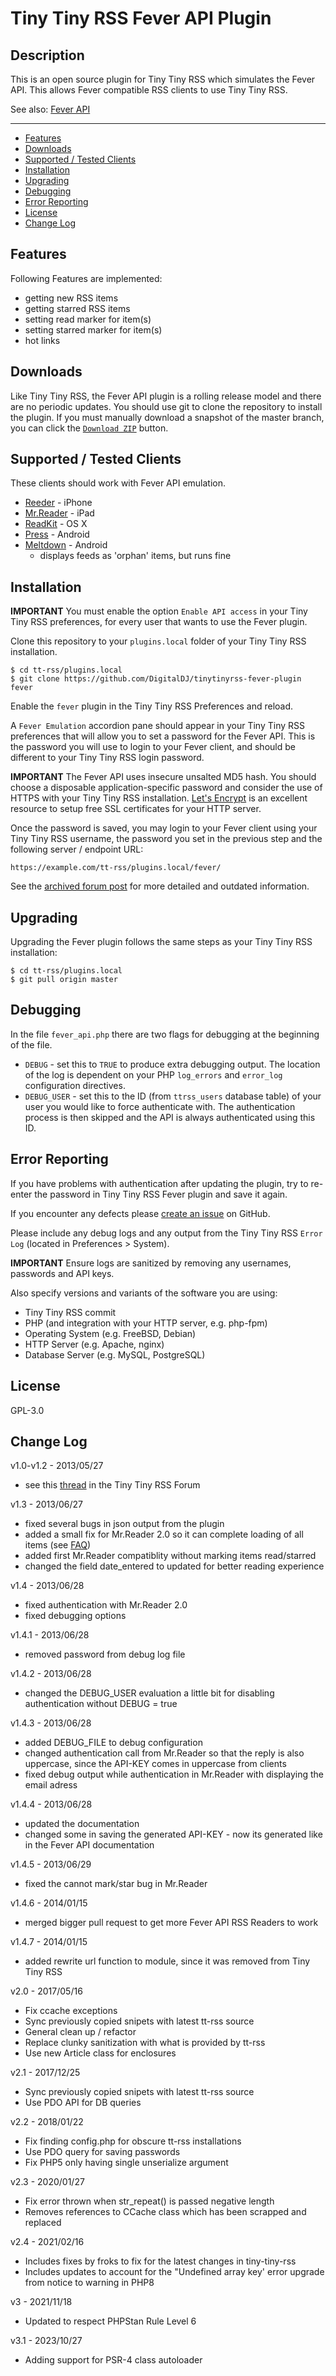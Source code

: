 # Tiny Tiny RSS Fever API Plugin

## Description

This is an open source plugin for Tiny Tiny RSS which simulates the Fever API. This allows Fever compatible RSS clients to use Tiny Tiny RSS.

See also: [Fever API](fever-api.md)

- - -

* <a href="#features">Features</a>
* <a href="#download">Downloads</a>
* <a href="#supported">Supported / Tested Clients</a>
* <a href="#installation">Installation</a>
* <a href="#upgrading">Upgrading</a>
* <a href="#debug">Debugging</a>
* <a href="#error">Error Reporting</a>
* <a href="#license">License</a>
* <a href="#changelog">Change Log</a>

## <a name="features">Features</a>

Following Features are implemented:

* getting new RSS items
* getting starred RSS items
* setting read marker for item(s)
* setting starred marker for item(s)
* hot links

## <a name="downloads">Downloads</a>
Like Tiny Tiny RSS, the Fever API plugin is a rolling release model and there are no periodic updates. You should use git to clone the repository to install the plugin. If you must manually download a snapshot of the master branch, you can click the [`Download ZIP`](https://github.com/DigitalDJ/tinytinyrss-fever-plugin/archive/master.zip) button.

## <a name="supported">Supported / Tested Clients</a>

These clients should work with Fever API emulation.

* [Reeder](http://reederapp.com) - iPhone
* [Mr.Reader](https://www.curioustimes.de/mrreader/index.html) - iPad
* [ReadKit](http://readkitapp.com) - OS X
* [Press](https://play.google.com/store/apps/details?id=com.twentyfivesquares.press) - Android
* [Meltdown](https://github.com/phubbard/Meltdown) - Android
  * displays feeds as 'orphan' items, but runs fine

## <a name="installation">Installation</a>

**IMPORTANT** You must enable the option `Enable API access` in your Tiny Tiny RSS preferences, for every user that wants to use the Fever plugin.

Clone this repository to your `plugins.local` folder of your Tiny Tiny RSS installation.

```
$ cd tt-rss/plugins.local
$ git clone https://github.com/DigitalDJ/tinytinyrss-fever-plugin fever
```

Enable the `fever` plugin in the Tiny Tiny RSS Preferences and reload.

A `Fever Emulation` accordion pane should appear in your Tiny Tiny RSS preferences that will allow you to set a password for the Fever API. This is the password you will use to login to your Fever client, and should be different to your Tiny Tiny RSS login password.

**IMPORTANT** The Fever API uses insecure unsalted MD5 hash. You should choose a disposable application-specific password and consider the use of HTTPS with your Tiny Tiny RSS installation. [Let's Encrypt](https://letsencrypt.org/) is an excellent resource to setup free SSL certificates for your HTTP server.

Once the password is saved, you may login to your Fever client using your Tiny Tiny RSS username, the password you set in the previous step and the following server / endpoint URL:

```
https://example.com/tt-rss/plugins.local/fever/
```

See the [archived forum post](https://tt-rss.org/forum/viewtopic.php?f=22&t=1981) for more detailed and outdated information.

## <a name="upgrading">Upgrading</a>

Upgrading the Fever plugin follows the same steps as your Tiny Tiny RSS installation:

```
$ cd tt-rss/plugins.local
$ git pull origin master
```

## <a name="debug">Debugging</a>

In the file ```fever_api.php``` there are two flags for debugging at the beginning of the file.

* ```DEBUG``` - set this to `TRUE` to produce extra debugging output. The location of the log is dependent on your PHP `log_errors` and `error_log` configuration directives.
* ```DEBUG_USER``` - set this to the ID (from `ttrss_users`  database table) of your user you would like to force authenticate with. The authentication process is then skipped and the API is always authenticated using this ID.

## <a name="error">Error Reporting</a>

If you have problems with authentication after updating the plugin, try to re-enter the password in Tiny Tiny RSS Fever plugin and save it again.

If you encounter any defects please [create an issue](https://github.com/DigitalDJ/tinytinyrss-fever-plugin/issues/new) on GitHub.

Please include any debug logs and any output from the Tiny Tiny RSS `Error Log` (located in Preferences > System).

**IMPORTANT** Ensure logs are sanitized by removing any usernames, passwords and API keys.

Also specify versions and variants of the software you are using:
* Tiny Tiny RSS commit
* PHP (and integration with your HTTP server, e.g. php-fpm)
* Operating System (e.g. FreeBSD, Debian)
* HTTP Server (e.g. Apache, nginx)
* Database Server (e.g. MySQL, PostgreSQL)

## <a name="license">License</a>

GPL-3.0

## <a name="changelog">Change Log</a>

v1.0-v1.2 - 2013/05/27

* see this [thread](https://tt-rss.org/forum/viewtopic.php?f=22&t=1981) in the Tiny Tiny RSS Forum

v1.3 - 2013/06/27

* fixed several bugs in json output from the plugin
* added a small fix for Mr.Reader 2.0 so it can complete loading of all items (see [FAQ](http://www.curioustimes.de/mrreader/faq/))
* added first Mr.Reader compatiblity without marking items read/starred
* changed the field date_entered to updated for better reading experience

v1.4 - 2013/06/28

* fixed authentication with Mr.Reader 2.0
* fixed debugging options

v1.4.1 - 2013/06/28

* removed password from debug log file

v1.4.2 - 2013/06/28

* changed the DEBUG_USER evaluation a little bit for disabling authentication without DEBUG = true

v1.4.3 - 2013/06/28

* added DEBUG_FILE to debug configuration
* changed authentication call from Mr.Reader so that the reply is also uppercase, since the API-KEY comes in uppercase from clients
* fixed debug output while authentication in Mr.Reader with displaying the email adress

v1.4.4 - 2013/06/28

* updated the documentation
* changed some in saving the generated API-KEY - now its generated like in the Fever API documentation

v1.4.5 - 2013/06/29

* fixed the cannot mark/star bug in Mr.Reader

v1.4.6 - 2014/01/15

* merged bigger pull request to get more Fever API RSS Readers to work

v1.4.7 - 2014/01/15

* added rewrite url function to module, since it was removed from Tiny Tiny RSS

v2.0 - 2017/05/16

* Fix ccache exceptions
* Sync previously copied snipets with latest tt-rss source
* General clean up / refactor
* Replace clunky sanitization with what is provided by tt-rss
* Use new Article class for enclosures

v2.1 - 2017/12/25

* Sync previously copied snipets with latest tt-rss source
* Use PDO API for DB queries

v2.2 - 2018/01/22

* Fix finding config.php for obscure tt-rss installations
* Use PDO query for saving passwords
* Fix PHP5 only having single unserialize argument

v2.3 - 2020/01/27

* Fix error thrown when str_repeat() is passed negative length
* Removes references to CCache class which has been scrapped and replaced

v2.4 - 2021/02/16

* Includes fixes by froks to fix for the latest changes in tiny-tiny-rss
* Includes updates to account for the "Undefined array key' error upgrade from notice to warning in PHP8

v3 - 2021/11/18

* Updated to respect PHPStan Rule Level 6

v3.1 - 2023/10/27

* Adding support for PSR-4 class autoloader